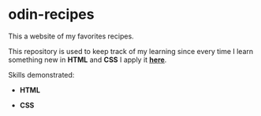 # odin-recipes
This a website of my favorites recipes.

This repository is  used to keep track of my learning since every time I learn something new in <b>HTML</b> and <b>CSS</b> I apply it <a href="https://andressasiewers.github.io/odin-recipes/"><b><u>here</b></u></a>.

<p>Skills demonstrated:<p> 

- <b>HTML</b>

- <b>CSS</b>
